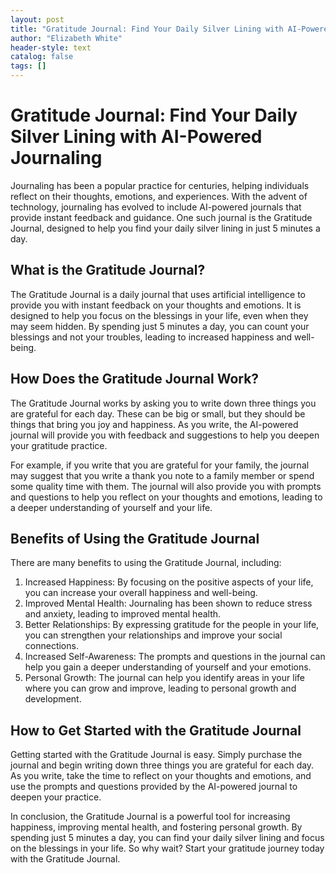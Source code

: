 ```yaml
---
layout: post
title: "Gratitude Journal: Find Your Daily Silver Lining with AI-Powered Journaling"
author: "Elizabeth White"
header-style: text
catalog: false
tags: []
---
```


# Gratitude Journal: Find Your Daily Silver Lining with AI-Powered Journaling

Journaling has been a popular practice for centuries, helping individuals reflect on their thoughts, emotions, and experiences. With the advent of technology, journaling has evolved to include AI-powered journals that provide instant feedback and guidance. One such journal is the Gratitude Journal, designed to help you find your daily silver lining in just 5 minutes a day.

## What is the Gratitude Journal?

The Gratitude Journal is a daily journal that uses artificial intelligence to provide you with instant feedback on your thoughts and emotions. It is designed to help you focus on the blessings in your life, even when they may seem hidden. By spending just 5 minutes a day, you can count your blessings and not your troubles, leading to increased happiness and well-being.

## How Does the Gratitude Journal Work?

The Gratitude Journal works by asking you to write down three things you are grateful for each day. These can be big or small, but they should be things that bring you joy and happiness. As you write, the AI-powered journal will provide you with feedback and suggestions to help you deepen your gratitude practice.

For example, if you write that you are grateful for your family, the journal may suggest that you write a thank you note to a family member or spend some quality time with them. The journal will also provide you with prompts and questions to help you reflect on your thoughts and emotions, leading to a deeper understanding of yourself and your life.

## Benefits of Using the Gratitude Journal

There are many benefits to using the Gratitude Journal, including:

1. Increased Happiness: By focusing on the positive aspects of your life, you can increase your overall happiness and well-being.
2. Improved Mental Health: Journaling has been shown to reduce stress and anxiety, leading to improved mental health.
3. Better Relationships: By expressing gratitude for the people in your life, you can strengthen your relationships and improve your social connections.
4. Increased Self-Awareness: The prompts and questions in the journal can help you gain a deeper understanding of yourself and your emotions.
5. Personal Growth: The journal can help you identify areas in your life where you can grow and improve, leading to personal growth and development.

## How to Get Started with the Gratitude Journal

Getting started with the Gratitude Journal is easy. Simply purchase the journal and begin writing down three things you are grateful for each day. As you write, take the time to reflect on your thoughts and emotions, and use the prompts and questions provided by the AI-powered journal to deepen your practice.

In conclusion, the Gratitude Journal is a powerful tool for increasing happiness, improving mental health, and fostering personal growth. By spending just 5 minutes a day, you can find your daily silver lining and focus on the blessings in your life. So why wait? Start your gratitude journey today with the Gratitude Journal.